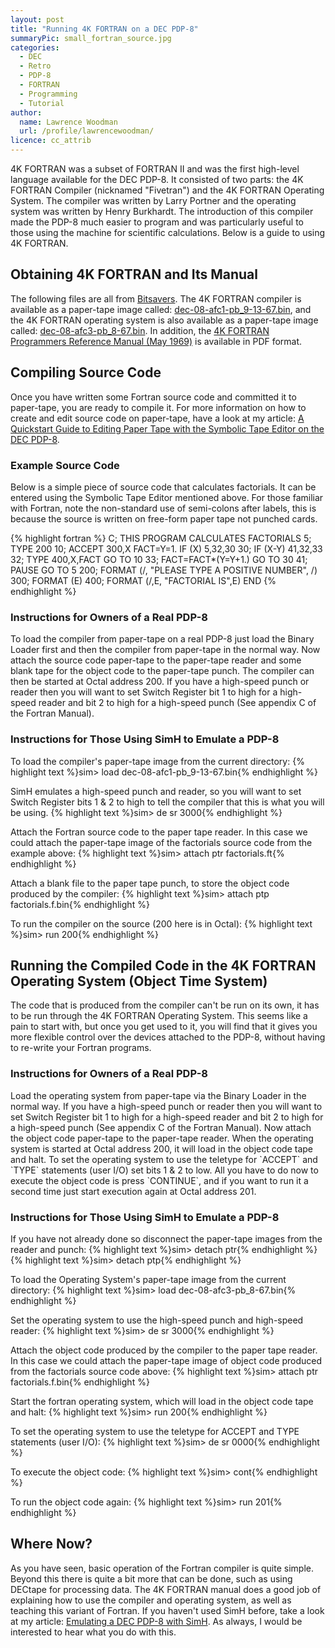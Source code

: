 ```yaml
---
layout: post
title: "Running 4K FORTRAN on a DEC PDP-8"
summaryPic: small_fortran_source.jpg
categories:
  - DEC
  - Retro
  - PDP-8
  - FORTRAN
  - Programming
  - Tutorial
author:
  name: Lawrence Woodman
  url: /profile/lawrencewoodman/
licence: cc_attrib
---
```


4K FORTRAN was a subset of FORTRAN II and was the first high-level language available for the DEC PDP-8.  It consisted of two parts: the 4K FORTRAN Compiler (nicknamed "Fivetran") and the 4K FORTRAN Operating System.  The compiler was written by Larry Portner and the operating system was written by Henry Burkhardt.  The introduction of this compiler made the PDP-8 much easier to program and was particularly useful to those using the machine for scientific calculations.  Below is a guide to using 4K FORTRAN.

<h2>Obtaining 4K FORTRAN and Its Manual</h2>
The following files are all from <a href="http://bitsavers.org">Bitsavers</a>.  The 4K FORTRAN compiler is available as a paper-tape image called: <a href="http://bitsavers.org/bits/DEC/pdp8/papertapeImages/set2/tray3/dec-08-afc1-pb_9-13-67.bin">dec-08-afc1-pb_9-13-67.bin</a>, and the 4K FORTRAN operating system is also available as a paper-tape image called: <a href="http://bitsavers.org/bits/DEC/pdp8/papertapeImages/set2/tray3/dec-08-afc3-pb_8-67.bin">dec-08-afc3-pb_8-67.bin</a>.  In addition, the <a href="http://www.bitsavers.org/pdf/dec/pdp8/software/DEC-08-AFCO-D_4K_FORTRAN.pdf">4K FORTRAN Programmers Reference Manual (May 1969)</a> is available in PDF format.


<h2>Compiling Source Code</h2>
Once you have written some Fortran source code and committed it to paper-tape, you are ready to compile it.  For more information on how to create and edit source code on paper-tape, have a look at my article: <a href="/2009/06/16/a-quickstart-guide-to-editing-paper-tape-with-the-symbolic-tape-editor-on-the-dec-pdp-8/">A Quickstart Guide to Editing Paper Tape with the Symbolic Tape Editor on the DEC PDP-8</a>.

<h3>Example Source Code</h3>
Below is a simple piece of source code that calculates factorials.  It can be entered using the Symbolic Tape Editor mentioned above.  For those familiar with Fortran, note the non-standard use of semi-colons after labels, this is because the source is written on free-form paper tape not punched cards.

{% highlight fortran %}
C;      THIS PROGRAM CALCULATES FACTORIALS
5;      TYPE 200
10;     ACCEPT 300,X
        FACT=Y=1.
        IF (X) 5,32,30
30;     IF (X-Y) 41,32,33
32;     TYPE 400,X,FACT
        GO TO 10
33;     FACT=FACT*(Y=Y+1.)
        GO TO 30
41;     PAUSE
        GO TO 5
200;    FORMAT (/, "PLEASE TYPE A POSITIVE NUMBER", /)
300;    FORMAT (E)
400;    FORMAT (/,E, "FACTORIAL IS",E)
        END
{% endhighlight %}

<h3>Instructions for Owners of a Real PDP-8</h3>
To load the compiler from paper-tape on a real PDP-8 just load the Binary Loader first and then the compiler from paper-tape in the normal way.  Now attach the source code paper-tape to the paper-tape reader and some blank tape for the object code to the paper-tape punch.  The compiler can then be started at Octal address 200.  If you have a high-speed punch or reader then you will want to set Switch Register bit 1 to high for a high-speed reader and bit 2 to high for a high-speed punch (See appendix C of the Fortran Manual).

<h3>Instructions for Those Using SimH to Emulate a PDP-8</h3>

To load the compiler's paper-tape image from the current directory:
{% highlight text %}sim> load dec-08-afc1-pb_9-13-67.bin{% endhighlight %}

SimH emulates a high-speed punch and reader, so you will want to set Switch Register bits 1 &amp; 2 to high to tell the compiler that this is what you will be using.
{% highlight text %}sim> de sr 3000{% endhighlight %}

Attach the Fortran source code to the paper tape reader.  In this case we could attach the paper-tape image of the factorials source code from the example above:
{% highlight text %}sim> attach ptr factorials.ft{% endhighlight %}

Attach a blank file to the paper tape punch, to store the object code produced by the compiler:
{% highlight text %}sim> attach ptp factorials.f.bin{% endhighlight %}

To run the compiler on the source (200 here is in Octal):
{% highlight text %}sim> run 200{% endhighlight %}

<h2>Running the Compiled Code in the 4K FORTRAN Operating System (Object Time System)</h2>
The code that is produced from the compiler can't be run on its own, it has to be run through the 4K FORTRAN Operating System.  This seems like a pain to start with, but once you get used to it, you will find that it gives you more flexible control over the devices attached to the PDP-8, without having to re-write your Fortran programs.

<h3>Instructions for Owners of a Real PDP-8</h3>
Load the operating system from paper-tape via the Binary Loader in the normal way.  If you have a high-speed punch or reader then you will want to set Switch Register bit 1 to high for a high-speed reader and bit 2 to high for a high-speed punch (See appendix C of the Fortran Manual).  Now attach the object code paper-tape to the paper-tape reader.  When the operating system is started at Octal address 200, it will load in the object code tape and halt.  To set the operating system to use the teletype for `ACCEPT` and `TYPE` statements (user I/O) set bits 1 & 2 to low.  All you have to do now to execute the object code is press `CONTINUE`, and if you want to run it a second time just start execution again at Octal address 201.


<h3>Instructions for Those Using SimH to Emulate a PDP-8</h3>

If you have not already done so disconnect the paper-tape images from the reader and punch:
{% highlight text %}sim> detach ptr{% endhighlight %}
{% highlight text %}sim> detach ptp{% endhighlight %}


To load the Operating System's paper-tape image from the current directory:
{% highlight text %}sim> load dec-08-afc3-pb_8-67.bin{% endhighlight %}


Set the operating system to use the high-speed punch and high-speed reader:
{% highlight text %}sim> de sr 3000{% endhighlight %}


Attach the object code produced by the compiler to the paper tape reader.  In this case we could attach the paper-tape image of object code produced from the factorials source code above:
{% highlight text %}sim> attach ptr factorials.f.bin{% endhighlight %}


Start the fortran operating system, which will load in the object code tape and halt:
{% highlight text %}sim> run 200{% endhighlight %}


To set the operating system to use the teletype for ACCEPT and TYPE statements (user I/O):
{% highlight text %}sim> de sr 0000{% endhighlight %}


To execute the object code:
{% highlight text %}sim> cont{% endhighlight %}

To run the object code again:
{% highlight text %}sim> run 201{% endhighlight %}


<h2>Where Now?</h2>
As you have seen, basic operation of the Fortran compiler is quite simple.  Beyond this there is quite a bit more that can be done, such as using DECtape for processing data.  The 4K FORTRAN manual does a good job of explaining how to use the compiler and operating system, as well as teaching this variant of Fortran.  If you haven't used SimH before, take a look at my article: <a href="/2009/05/26/emulating-a-dec-pdp8-with-simh/">Emulating a DEC PDP-8 with SimH</a>.  As always, I would be interested to hear what you do with this.
